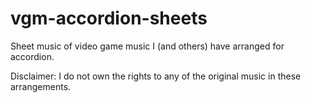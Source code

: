 # vgm-accordion-sheets
Sheet music of video game music I (and others) have arranged for accordion.

Disclaimer: I do not own the rights to any of the original music in these arrangements.
